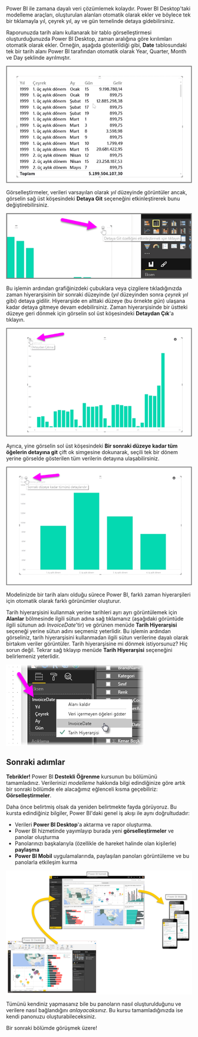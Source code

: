 Power BI ile zamana dayalı veri çözümlemek kolaydır. Power BI Desktop'taki modelleme araçları, oluşturulan alanları otomatik olarak ekler ve böylece tek bir tıklamayla yıl, çeyrek yıl, ay ve gün temelinde detaya gidebilirsiniz.  

Raporunuzda tarih alanı kullanarak bir tablo görselleştirmesi oluşturduğunuzda Power BI Desktop, zaman aralığına göre kırılımları otomatik olarak ekler. Örneğin, aşağıda gösterildiği gibi, **Date** tablosundaki tek bir tarih alanı Power BI tarafından otomatik olarak Year, Quarter, Month ve Day şeklinde ayrılmıştır.

![](media/2-6a-explore-time-based-data/2-6a_1.png)

Görselleştirmeler, verileri varsayılan olarak *yıl* düzeyinde görüntüler ancak, görselin sağ üst köşesindeki **Detaya Git** seçeneğini etkinleştirerek bunu değiştirebilirsiniz.

![](media/2-6a-explore-time-based-data/2-6a_2.png)

Bu işlemin ardından grafiğinizdeki çubuklara veya çizgilere tıkladığınızda zaman hiyerarşisinin bir sonraki düzeyinde (*yıl* düzeyinden sonra *çeyrek yıl* gibi) detaya gidilir. Hiyerarşide en alttaki düzeye (bu örnekte *gün*) ulaşana kadar detaya gitmeye devam edebilirsiniz. Zaman hiyerarşisinde bir üstteki düzeye geri dönmek için görselin sol üst köşesindeki **Detaydan Çık**'a tıklayın.

![](media/2-6a-explore-time-based-data/2-6a_3.png)

Ayrıca, yine görselin sol üst köşesindeki **Bir sonraki düzeye kadar tüm öğelerin detayına git** çift ok simgesine dokunarak, seçili tek bir dönem yerine görselde gösterilen tüm verilerin detayına ulaşabilirsiniz.

![](media/2-6a-explore-time-based-data/2-6a_4.png)

Modelinizde bir tarih alanı olduğu sürece Power BI, farklı zaman hiyerarşileri için otomatik olarak farklı görünümler oluşturur.

Tarih hiyerarşisini kullanmak yerine tarihleri ayrı ayrı görüntülemek için **Alanlar** bölmesinde ilgili sütun adına sağ tıklamanız (aşağıdaki görüntüde ilgili sütunun adı *InvoiceDate*'tir) ve görünen menüde **Tarih Hiyerarşisi** seçeneği yerine sütun adını seçmeniz yeterlidir. Bu işlemin ardından görseliniz, tarih hiyerarşisini kullanmadan ilgili sütun verilerine dayalı olarak birtakım veriler görüntüler. Tarih hiyerarşisine mi dönmek istiyorsunuz? Hiç sorun değil. Tekrar sağ tıklayıp menüde **Tarih Hiyerarşisi** seçeneğini belirlemeniz yeterlidir.

![](media/2-6a-explore-time-based-data/2-6a_5.png)

## <a name="next-steps"></a>Sonraki adımlar
**Tebrikler!** Power BI **Destekli Öğrenme** kursunun bu bölümünü tamamladınız. Verilerinizi *modelleme* hakkında bilgi edindiğinize göre artık bir sonraki bölümde ele alacağımız eğlenceli kısma geçebiliriz: **Görselleştirmeler**.

Daha önce belirtmiş olsak da yeniden belirtmekte fayda görüyoruz. Bu kursta edindiğiniz bilgiler, Power BI'daki genel iş akışı ile aynı doğrultudadır:

* Verileri **Power BI Desktop**'a aktarma ve rapor oluşturma.
* Power BI hizmetinde yayımlayıp burada yeni **görselleştirmeler** ve panolar oluşturma
* Panolarınızı başkalarıyla (özellikle de hareket halinde olan kişilerle) **paylaşma**
* **Power BI Mobil** uygulamalarında, paylaşılan panoları görüntüleme ve bu panolarla etkileşim kurma

![](media/2-6a-explore-time-based-data/c0a1_1.png)

Tümünü kendiniz yapmasanız bile bu panoların nasıl oluşturulduğunu ve verilere nasıl bağlandığını *anlayacaksınız*. Bu kursu tamamladığınızda ise kendi panonuzu oluşturabileceksiniz.

Bir sonraki bölümde görüşmek üzere!

